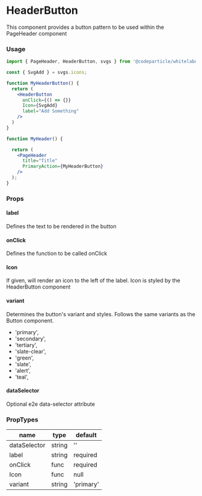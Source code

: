 # HeaderButton

This component provides a button pattern to be used within the PageHeader component

### Usage

```jsx
import { PageHeader, HeaderButton, svgs } from '@codeparticle/whitelabelwallet.styleguide';

const { SvgAdd } = svgs.icons;

function MyHeaderButton() {
  return (
    <HeaderButton
      onClick={() => {}}
      Icon={SvgAdd}
      label="Add Something"
    />
  )
}

function MyHeader() {

  return (
    <PageHeader
      title="Title"
      PrimaryAction={MyHeaderButton}
    />
  );
}
```

### Props

#### label

Defines the text to be rendered in the button

#### onClick

Defines the function to be called onClick

#### Icon

If given, will render an icon to the left of the label. Icon is styled by the HeaderButton component

#### variant

Determines the button's variant and styles. Follows the same variants as the Button component.

- 'primary',
- 'secondary',
- 'tertiary',
- 'slate-clear',
- 'green',
- 'slate',
- 'alert',
- 'teal',

#### dataSelector

Optional e2e data-selector attribute


### PropTypes

| name | type | default |
| ---- | ---- | ------- |
| dataSelector | string | '' |
| label | string | required |
| onClick | func | required |
| Icon | func | null |
| variant | string | 'primary' |
